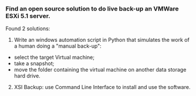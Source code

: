 
### Find an open source solution to do live back-up an VMWare ESXi 5.1 server.
Found 2 solutions:

1. Write an windows automation script in Python that simulates the work of a human doing a "manual back-up":

* select the target Virtual machine;
* take a snapshot;
* move the folder containing the virtual machine on another data storage hard drive.

2. XSI Backup: use Command Line Interface to install and use the software.
